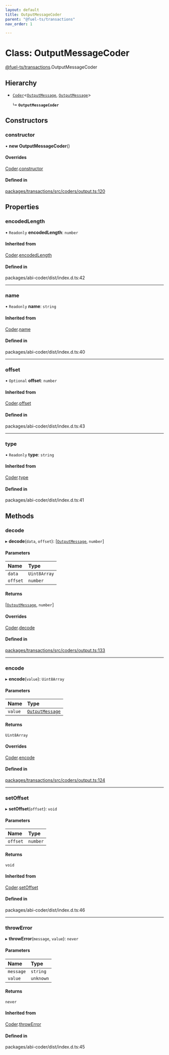 ```yaml
---
layout: default
title: OutputMessageCoder
parent: "@fuel-ts/transactions"
nav_order: 1

---
```


# Class: OutputMessageCoder

[@fuel-ts/transactions](../index.md).OutputMessageCoder

## Hierarchy

- [`Coder`](internal-Coder.md)<[`OutputMessage`](../index.md#outputmessage), [`OutputMessage`](../index.md#outputmessage)\>

  ↳ **`OutputMessageCoder`**

## Constructors

### constructor

• **new OutputMessageCoder**()

#### Overrides

[Coder](internal-Coder.md).[constructor](internal-Coder.md#constructor)

#### Defined in

[packages/transactions/src/coders/output.ts:120](https://github.com/FuelLabs/fuels-ts/blob/master/packages/transactions/src/coders/output.ts#L120)

## Properties

### encodedLength

• `Readonly` **encodedLength**: `number`

#### Inherited from

[Coder](internal-Coder.md).[encodedLength](internal-Coder.md#encodedlength)

#### Defined in

packages/abi-coder/dist/index.d.ts:42

___

### name

• `Readonly` **name**: `string`

#### Inherited from

[Coder](internal-Coder.md).[name](internal-Coder.md#name)

#### Defined in

packages/abi-coder/dist/index.d.ts:40

___

### offset

• `Optional` **offset**: `number`

#### Inherited from

[Coder](internal-Coder.md).[offset](internal-Coder.md#offset)

#### Defined in

packages/abi-coder/dist/index.d.ts:43

___

### type

• `Readonly` **type**: `string`

#### Inherited from

[Coder](internal-Coder.md).[type](internal-Coder.md#type)

#### Defined in

packages/abi-coder/dist/index.d.ts:41

## Methods

### decode

▸ **decode**(`data`, `offset`): [[`OutputMessage`](../index.md#outputmessage), `number`]

#### Parameters

| Name | Type |
| :------ | :------ |
| `data` | `Uint8Array` |
| `offset` | `number` |

#### Returns

[[`OutputMessage`](../index.md#outputmessage), `number`]

#### Overrides

[Coder](internal-Coder.md).[decode](internal-Coder.md#decode)

#### Defined in

[packages/transactions/src/coders/output.ts:133](https://github.com/FuelLabs/fuels-ts/blob/master/packages/transactions/src/coders/output.ts#L133)

___

### encode

▸ **encode**(`value`): `Uint8Array`

#### Parameters

| Name | Type |
| :------ | :------ |
| `value` | [`OutputMessage`](../index.md#outputmessage) |

#### Returns

`Uint8Array`

#### Overrides

[Coder](internal-Coder.md).[encode](internal-Coder.md#encode)

#### Defined in

[packages/transactions/src/coders/output.ts:124](https://github.com/FuelLabs/fuels-ts/blob/master/packages/transactions/src/coders/output.ts#L124)

___

### setOffset

▸ **setOffset**(`offset`): `void`

#### Parameters

| Name | Type |
| :------ | :------ |
| `offset` | `number` |

#### Returns

`void`

#### Inherited from

[Coder](internal-Coder.md).[setOffset](internal-Coder.md#setoffset)

#### Defined in

packages/abi-coder/dist/index.d.ts:46

___

### throwError

▸ **throwError**(`message`, `value`): `never`

#### Parameters

| Name | Type |
| :------ | :------ |
| `message` | `string` |
| `value` | `unknown` |

#### Returns

`never`

#### Inherited from

[Coder](internal-Coder.md).[throwError](internal-Coder.md#throwerror)

#### Defined in

packages/abi-coder/dist/index.d.ts:45
